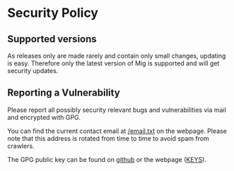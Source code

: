 # Security Policy

## Supported versions

As releases only are made rarely and contain only small changes, updating is easy.
Therefore only the latest version of Mig is supported and will get security updates.

## Reporting a Vulnerability

Please report all possibly security relevant bugs and vulnerabilities via mail and encrypted with GPG.

You can find the current contact email at [/email.txt](https://mig.wcht.de/email.txt) on the webpage. Please note that
this address is rotated from time to time to avoid spam from crawlers.

The GPG public key can be found on [github](https://github.com/Boris-de.gpg)
or the webpage ([KEYS](https://mig.wcht.de/downloads/KEYS)).
